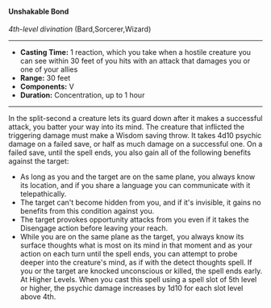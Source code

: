 #### Unshakable Bond
*4th-level divination* (Bard,Sorcerer,Wizard)
___
- **Casting Time:** 1 reaction, which you take when a hostile creature you can see within 30 feet of you hits with an attack that damages you or one of your allies
- **Range:** 30 feet
- **Components:** V
- **Duration:** Concentration, up to 1 hour
---
In the split-second a creature lets its guard down
after it makes a successful attack, you batter your
way into its mind. The creature that inflicted the
triggering damage must make a Wisdom saving
throw. It takes 4d10 psychic damage on a failed
save, or half as much damage on a successful one.
On a failed save, until the spell ends, you also gain
all of the following benefits against the target:
* As long as you and the target are on the same
plane, you always know its location, and if you
share a language you can communicate with it
telepathically.
* The target can't become hidden from you, and if
it's invisible, it gains no benefits from this
condition against you.
* The target provokes opportunity attacks from
you even if it takes the Disengage action before
leaving your reach.
* While you are on the same plane as the target,
you always know its surface thoughts what is
most on its mind in that moment and as your
action on each turn until the spell ends, you can
attempt to probe deeper into the creature's
mind, as if with the detect thoughts spell.
If you or the target are knocked unconscious or
killed, the spell ends early.
At Higher Levels.  When you cast this spell using
a spell slot of 5th level or higher, the psychic
damage increases by 1d10 for each slot level above
4th. 
